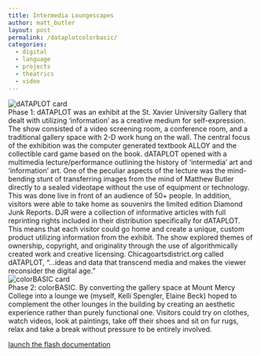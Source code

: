 ```yaml
---
title: Intermedia Loungescapes
author: matt_butler
layout: post
permalink: /dataplotcolorbasic/
categories:
  - digital
  - language
  - projects
  - theatrics
  - video
---
```

![dATAPLOT card][1]  
Phase 1: dATAPLOT was an exhibit at the St. Xavier University Gallery that dealt with utilizing &#8216;information&#8217; as a creative medium for self-expression. The show consisted of a video screening room, a conference room, and a traditional gallery space with 2-D work hung on the wall. The central focus of the exhibition was the computer generated textbook ALLOY and the collectible card game based on the book. dATAPLOT opened with a multimedia lecture/performance outlining the history of &#8216;intermedia&#8217; art and &#8216;information&#8217; art. One of the peculiar aspects of the lecture was the mind-bending stunt of transferring images from the mind of Matthew Butler directly to a sealed videotape without the use of equipment or technology. This was done live in front of an audience of 50+ people. In addition, visitors were able to take home as souvenirs the limited edition Diamond Junk Reports. DJR were a collection of informative articles with full reprinting rights included in their distribution specifically for dATAPLOT. This means that each visitor could go home and create a unique, custom product utilizing information from the exhibit. The show explored themes of ownership, copyright, and originality through the use of algorithmically created work and creative licensing. Chicagoartsdistrict.org called dATAPLOT, &#8220;&#8230;ideas and data that transcend media and makes the viewer reconsider the digital age.&#8221;  
![colorBASIC card][2]  
Phase 2: colorBASIC. By converting the gallery space at Mount Mercy College into a lounge we (myself, Kelli Spengler, Elaine Beck) hoped to complement the other lounges in the building by creating an aesthetic experience rather than purely functional one. Visitors could try on clothes, watch videos, look at paintings, take off their shoes and sit on fur rugs, relax and take a break without pressure to be entirely involved.

[launch the flash documentation][3]

 [1]: http://www.mbutler.org/images/dataplotcard.jpg
 [2]: http://www.mbutler.org/images/colorbasiccard.jpg
 [3]: http://www.mbutler.org/colorplot.htm